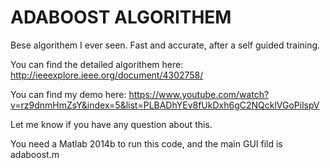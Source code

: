 # ADABOOST ALGORITHEM

Bese algorithem I ever seen. Fast and accurate, after a self guided training.

You can find the detailed algorithem here:
http://ieeexplore.ieee.org/document/4302758/

You can find my demo here:
https://www.youtube.com/watch?v=rz9dnmHmZsY&index=5&list=PLBADhYEv8fUkDxh6gC2NQcklVGoPilspV

Let me know if you have any question about this.

You need a Matlab 2014b to run this code, and the main GUI fild is adaboost.m
